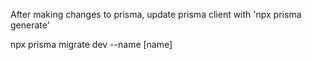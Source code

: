 After making changes to prisma, update prisma client with 'npx prisma generate'





npx prisma migrate dev --name [name]